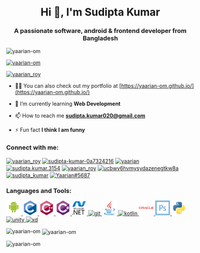 <h1 align="center">Hi 👋, I'm Sudipta Kumar</h1>
<h3 align="center">A passionate software, android & frontend developer from Bangladesh</h3>

<p align="left"> <img src="https://komarev.com/ghpvc/?username=yaarian-om&label=Profile%20views&color=0e75b6&style=flat" alt="yaarian-om" /> </p>

<p align="left"> <a href="https://github.com/ryo-ma/github-profile-trophy"><img src="https://github-profile-trophy.vercel.app/?username=yaarian-om" alt="yaarian-om" /></a> </p>

<p align="left"> <a href="https://twitter.com/yaarian_roy" target="blank"><img src="https://img.shields.io/twitter/follow/yaarian_roy?logo=twitter&style=for-the-badge" alt="yaarian_roy" /></a> </p>

- 👨‍💻 You can also check out my portfolio at [https://yaarian-om.github.io/](https://yaarian-om.github.io/)
- 🌱 I’m currently learning **Web Development**

- 📫 How to reach me **sudipta.kumar020@gmail.com**

- ⚡ Fun fact **I think I am funny**

<h3 align="left">Connect with me:</h3>
<p align="left">
<a href="https://twitter.com/yaarian_roy" target="blank"><img align="center" src="https://raw.githubusercontent.com/rahuldkjain/github-profile-readme-generator/master/src/images/icons/Social/twitter.svg" alt="yaarian_roy" height="30" width="40" /></a>
<a href="https://linkedin.com/in/sudipta-kumar-0a7324216" target="blank"><img align="center" src="https://raw.githubusercontent.com/rahuldkjain/github-profile-readme-generator/master/src/images/icons/Social/linked-in-alt.svg" alt="sudipta-kumar-0a7324216" height="30" width="40" /></a>
<a href="https://stackoverflow.com/users/yaarian" target="blank"><img align="center" src="https://raw.githubusercontent.com/rahuldkjain/github-profile-readme-generator/master/src/images/icons/Social/stack-overflow.svg" alt="yaarian" height="30" width="40" /></a>
<a href="https://fb.com/sudipta.kumar.3154" target="blank"><img align="center" src="https://raw.githubusercontent.com/rahuldkjain/github-profile-readme-generator/master/src/images/icons/Social/facebook.svg" alt="sudipta.kumar.3154" height="30" width="40" /></a>
<a href="https://instagram.com/yaarian_roy" target="blank"><img align="center" src="https://raw.githubusercontent.com/rahuldkjain/github-profile-readme-generator/master/src/images/icons/Social/instagram.svg" alt="yaarian_roy" height="30" width="40" /></a>
<a href="https://www.youtube.com/c/ucbwv6hvmysydazenegtkw8a" target="blank"><img align="center" src="https://raw.githubusercontent.com/rahuldkjain/github-profile-readme-generator/master/src/images/icons/Social/youtube.svg" alt="ucbwv6hvmysydazenegtkw8a" height="30" width="40" /></a>
<a href="https://codeforces.com/profile/sudipta_kumar" target="blank"><img align="center" src="https://cdn.jsdelivr.net/npm/simple-icons@3.0.1/icons/codeforces.svg" alt="sudipta_kumar" height="30" width="40" /></a>
<a href="https://discord.gg/Yaarian#5687" target="blank"><img align="center" src="https://raw.githubusercontent.com/rahuldkjain/github-profile-readme-generator/master/src/images/icons/Social/discord.svg" alt="Yaarian#5687" height="30" width="40" /></a>
</p>

<h3 align="left">Languages and Tools:</h3>
<p align="left"> <a href="https://developer.android.com" target="_blank"> <img src="https://raw.githubusercontent.com/devicons/devicon/master/icons/android/android-original-wordmark.svg" alt="android" width="40" height="40"/> </a> <a href="https://www.cprogramming.com/" target="_blank"> <img src="https://raw.githubusercontent.com/devicons/devicon/master/icons/c/c-original.svg" alt="c" width="40" height="40"/> </a> <a href="https://www.w3schools.com/cpp/" target="_blank"> <img src="https://raw.githubusercontent.com/devicons/devicon/master/icons/cplusplus/cplusplus-original.svg" alt="cplusplus" width="40" height="40"/> </a> <a href="https://www.w3schools.com/cs/" target="_blank"> <img src="https://raw.githubusercontent.com/devicons/devicon/master/icons/csharp/csharp-original.svg" alt="csharp" width="40" height="40"/> </a> <a href="https://dotnet.microsoft.com/" target="_blank"> <img src="https://raw.githubusercontent.com/devicons/devicon/master/icons/dot-net/dot-net-original-wordmark.svg" alt="dotnet" width="40" height="40"/> </a> <a href="https://git-scm.com/" target="_blank"> <img src="https://www.vectorlogo.zone/logos/git-scm/git-scm-icon.svg" alt="git" width="40" height="40"/> </a> <a href="https://www.java.com" target="_blank"> <img src="https://raw.githubusercontent.com/devicons/devicon/master/icons/java/java-original.svg" alt="java" width="40" height="40"/> </a> <a href="https://kotlinlang.org" target="_blank"> <img src="https://www.vectorlogo.zone/logos/kotlinlang/kotlinlang-icon.svg" alt="kotlin" width="40" height="40"/> </a> <a href="https://www.oracle.com/" target="_blank"> <img src="https://raw.githubusercontent.com/devicons/devicon/master/icons/oracle/oracle-original.svg" alt="oracle" width="40" height="40"/> </a> <a href="https://www.photoshop.com/en" target="_blank"> <img src="https://raw.githubusercontent.com/devicons/devicon/master/icons/photoshop/photoshop-line.svg" alt="photoshop" width="40" height="40"/> </a> <a href="https://www.python.org" target="_blank"> <img src="https://raw.githubusercontent.com/devicons/devicon/master/icons/python/python-original.svg" alt="python" width="40" height="40"/> </a> <a href="https://unity.com/" target="_blank"> <img src="https://www.vectorlogo.zone/logos/unity3d/unity3d-icon.svg" alt="unity" width="40" height="40"/> </a> <a href="https://www.adobe.com/products/xd.html" target="_blank"> <img src="https://cdn.worldvectorlogo.com/logos/adobe-xd.svg" alt="xd" width="40" height="40"/> </a> </p>

<p><img align="left" src="https://github-readme-stats.vercel.app/api/top-langs?username=yaarian-om&show_icons=true&locale=en&layout=compact" alt="yaarian-om" /></p>

<p>&nbsp;<img align="center" src="https://github-readme-stats.vercel.app/api?username=yaarian-om&show_icons=true&locale=en" alt="yaarian-om" /></p>

<p><img align="center" src="https://github-readme-streak-stats.herokuapp.com/?user=yaarian-om&" alt="yaarian-om" /></p>
